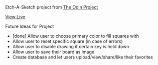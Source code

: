 Etch-A-Sketch project from [The Odin Project](https://www.theodinproject.com/courses/web-development-101/lessons/etch-a-sketch-project)

[View Live](https://jmorales2012.github.io/etch-a-sketch/)


Future Ideas for Project
* [done] Allow user to choose primary color to fill squares with
* Allow  user to reset specific square (in case of errors)
* Allow user to disable drawing if certain key is held down
* Allow user to save their board as image
* Create database and let users upload/view/share/like their favorites